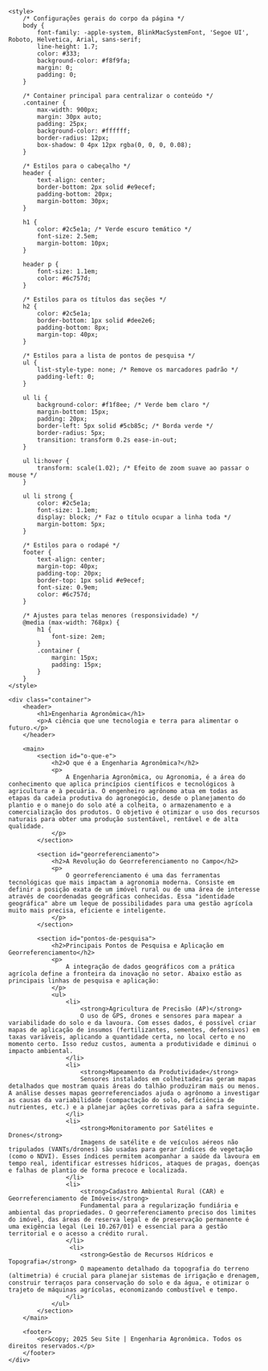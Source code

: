 <!DOCTYPE html>
<html lang="pt-BR">
<head>
    <meta charset="UTF-8">
    <meta name="viewport" content="width=device-width, initial-scale=1.0">
    <title>Engenharia Agronômica e Georreferenciamento</title>
    
    <style>
        /* Configurações gerais do corpo da página */
        body {
            font-family: -apple-system, BlinkMacSystemFont, 'Segoe UI', Roboto, Helvetica, Arial, sans-serif;
            line-height: 1.7;
            color: #333;
            background-color: #f8f9fa;
            margin: 0;
            padding: 0;
        }

        /* Container principal para centralizar o conteúdo */
        .container {
            max-width: 900px;
            margin: 30px auto;
            padding: 25px;
            background-color: #ffffff;
            border-radius: 12px;
            box-shadow: 0 4px 12px rgba(0, 0, 0, 0.08);
        }

        /* Estilos para o cabeçalho */
        header {
            text-align: center;
            border-bottom: 2px solid #e9ecef;
            padding-bottom: 20px;
            margin-bottom: 30px;
        }

        h1 {
            color: #2c5e1a; /* Verde escuro temático */
            font-size: 2.5em;
            margin-bottom: 10px;
        }

        header p {
            font-size: 1.1em;
            color: #6c757d;
        }

        /* Estilos para os títulos das seções */
        h2 {
            color: #2c5e1a;
            border-bottom: 1px solid #dee2e6;
            padding-bottom: 8px;
            margin-top: 40px;
        }

        /* Estilos para a lista de pontos de pesquisa */
        ul {
            list-style-type: none; /* Remove os marcadores padrão */
            padding-left: 0;
        }

        ul li {
            background-color: #f1f8ee; /* Verde bem claro */
            margin-bottom: 15px;
            padding: 20px;
            border-left: 5px solid #5cb85c; /* Borda verde */
            border-radius: 5px;
            transition: transform 0.2s ease-in-out;
        }

        ul li:hover {
            transform: scale(1.02); /* Efeito de zoom suave ao passar o mouse */
        }
        
        ul li strong {
            color: #2c5e1a;
            font-size: 1.1em;
            display: block; /* Faz o título ocupar a linha toda */
            margin-bottom: 5px;
        }

        /* Estilos para o rodapé */
        footer {
            text-align: center;
            margin-top: 40px;
            padding-top: 20px;
            border-top: 1px solid #e9ecef;
            font-size: 0.9em;
            color: #6c757d;
        }

        /* Ajustes para telas menores (responsividade) */
        @media (max-width: 768px) {
            h1 {
                font-size: 2em;
            }
            .container {
                margin: 15px;
                padding: 15px;
            }
        }
    </style>
</head>
<body>

    <div class="container">
        <header>
            <h1>Engenharia Agronômica</h1>
            <p>A ciência que une tecnologia e terra para alimentar o futuro.</p>
        </header>

        <main>
            <section id="o-que-e">
                <h2>O que é a Engenharia Agronômica?</h2>
                <p>
                    A Engenharia Agronômica, ou Agronomia, é a área do conhecimento que aplica princípios científicos e tecnológicos à agricultura e à pecuária. O engenheiro agrônomo atua em todas as etapas da cadeia produtiva do agronegócio, desde o planejamento do plantio e o manejo do solo até a colheita, o armazenamento e a comercialização dos produtos. O objetivo é otimizar o uso dos recursos naturais para obter uma produção sustentável, rentável e de alta qualidade.
                </p>
            </section>

            <section id="georreferenciamento">
                <h2>A Revolução do Georreferenciamento no Campo</h2>
                <p>
                    O georreferenciamento é uma das ferramentas tecnológicas que mais impactam a agronomia moderna. Consiste em definir a posição exata de um imóvel rural ou de uma área de interesse através de coordenadas geográficas conhecidas. Essa "identidade geográfica" abre um leque de possibilidades para uma gestão agrícola muito mais precisa, eficiente e inteligente.
                </p>
            </section>

            <section id="pontos-de-pesquisa">
                <h2>Principais Pontos de Pesquisa e Aplicação em Georreferenciamento</h2>
                <p>
                    A integração de dados geográficos com a prática agrícola define a fronteira da inovação no setor. Abaixo estão as principais linhas de pesquisa e aplicação:
                </p>
                <ul>
                    <li>
                        <strong>Agricultura de Precisão (AP)</strong>
                        O uso de GPS, drones e sensores para mapear a variabilidade do solo e da lavoura. Com esses dados, é possível criar mapas de aplicação de insumos (fertilizantes, sementes, defensivos) em taxas variáveis, aplicando a quantidade certa, no local certo e no momento certo. Isso reduz custos, aumenta a produtividade e diminui o impacto ambiental.
                    </li>
                    <li>
                        <strong>Mapeamento da Produtividade</strong>
                        Sensores instalados em colheitadeiras geram mapas detalhados que mostram quais áreas do talhão produziram mais ou menos. A análise desses mapas georreferenciados ajuda o agrônomo a investigar as causas da variabilidade (compactação do solo, deficiência de nutrientes, etc.) e a planejar ações corretivas para a safra seguinte.
                    </li>
                    <li>
                        <strong>Monitoramento por Satélites e Drones</strong>
                        Imagens de satélite e de veículos aéreos não tripulados (VANTs/drones) são usadas para gerar índices de vegetação (como o NDVI). Esses índices permitem acompanhar a saúde da lavoura em tempo real, identificar estresses hídricos, ataques de pragas, doenças e falhas de plantio de forma precoce e localizada.
                    </li>
                    <li>
                        <strong>Cadastro Ambiental Rural (CAR) e Georreferenciamento de Imóveis</strong>
                        Fundamental para a regularização fundiária e ambiental das propriedades. O georreferenciamento preciso dos limites do imóvel, das áreas de reserva legal e de preservação permanente é uma exigência legal (Lei 10.267/01) e essencial para a gestão territorial e o acesso a crédito rural.
                    </li>
                     <li>
                        <strong>Gestão de Recursos Hídricos e Topografia</strong>
                        O mapeamento detalhado da topografia do terreno (altimetria) é crucial para planejar sistemas de irrigação e drenagem, construir terraços para conservação do solo e da água, e otimizar o trajeto de máquinas agrícolas, economizando combustível e tempo.
                    </li>
                </ul>
            </section>
        </main>

        <footer>
            <p>&copy; 2025 Seu Site | Engenharia Agronômica. Todos os direitos reservados.</p>
        </footer>
    </div>

</body>
</html>
